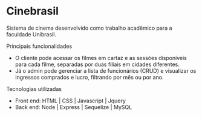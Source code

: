 # Cinebrasil
Sistema de cinema desenvolvido como trabalho acadêmico para a faculdade Unibrasil.

Principais funcionalidades

- O cliente pode acessar os filmes em cartaz e as sessões disponíveis para cada filme, separadas por duas filiais em cidades diferentes. 
- Já o admin pode gerenciar a lista de funcionários (CRUD) e visualizar os ingressos comprados e lucro, filtrando por mês ou por ano.

Tecnologias utilizadas

- Front end: HTML | CSS | Javascript | Jquery
- Back end: Node | Express | Sequelize | MySQL
